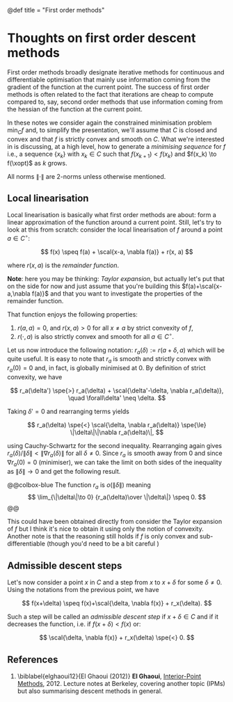 @def title = "First order methods"

# Thoughts on first order descent methods

First order methods broadly designate iterative methods for continuous and differentiable optimisation that mainly use information coming from the gradient of the function at the current point.
The success of first order methods is often related to the fact that iterations are cheap to compute compared to, say, second order methods that use information coming from the hessian of the function at the current point.

In these notes we consider again the constrained minimisation problem $\min_C f$ and, to simplify the presentation, we'll assume that $C$ is closed and convex and that $f$ is strictly convex and smooth on $C$.
What we're interested in is discussing, at a high level, how to generate a _minimising sequence_ for $f$ i.e., a sequence $\{x_k\}$ with $x_k\in C$ such that $f(x_{k+1}) < f(x_k)$ and $f(x_k) \to f(\xopt)$ as $k$ grows.

All norms $\|\cdot\|$ are 2-norms unless otherwise mentioned.

## Local linearisation

Local linearisation is basically what first order methods are about: form a linear approximation of the function around a current point.
Still, let's try to look at this from scratch: consider the local linearisation of $f$ around a point $a\in C^\circ$:

$$ f(x) \speq f(a) + \scal{x-a, \nabla f(a)} + r(x, a) $$

where $r(x, a)$ is the _remainder function_.

**Note**: here you may be thinking: _Taylor expansion_, but actually let's put that on the side for now and just assume that you're building this $f(a)+\scal{x-a,\nabla f(a)}$ and that you want to investigate the properties of the remainder function.

That function enjoys the following properties:

1. $r(a, a)=0$, and $r(x, a)>0$ for all $x\neq a$ by strict convexity of $f$,
1. $r(\cdot, a)$ is also strictly convex and smooth for all $a\in C^\circ$.

Let us now introduce the following notation: $r_a(\delta) := r(a+\delta, a)$ which will be quite useful.
It is easy to note that $r_a$ is smooth and strictly convex with $r_a(0)=0$ and, in fact, is globally minimised at $0$.
By definition of strict convexity, we have

$$ r_a(\delta') \spe{>} r_a(\delta) + \scal{\delta'-\delta, \nabla r_a(\delta)}, \quad \forall\delta' \neq \delta. $$

Taking $\delta'=0$ and rearranging terms yields

$$ r_a(\delta) \spe{<} \scal{\delta, \nabla r_a(\delta)} \spe{\le} \|\delta\|\|\nabla r_a(\delta)\|, $$

using Cauchy-Schwartz for the second inequality.
Rearranging again gives $r_a(\delta)/\|\delta\| < \|\nabla r_a(\delta)\|$ for all $\delta\neq 0$.
Since $r_a$ is smooth away from $0$ and since $\nabla r_a(0)=0$ (minimiser), we can take the limit on both sides of the inequality as $\|\delta\|\to 0$ and get the following result.

@@colbox-blue
The function $r_a$ is $o(\|\delta\|)$ meaning
$$ \lim_{\|\delta\|\to 0} {r_a(\delta)\over \|\delta\|} \speq 0. $$
@@

This could have been obtained directly from consider the Taylor expansion of $f$ but I think it's nice to obtain it using only the notion of convexity.
Another note is that the reasoning still holds if $f$ is only convex and sub-differentiable (though you'd need to be a bit careful )


## Admissible descent steps

Let's now consider a point $x$ in $C$ and a step from $x$ to $x+\delta$ for some $\delta\neq 0$.
Using the notations from the previous point, we have

$$ f(x+\delta) \speq f(x)+\scal{\delta, \nabla f(x)} + r_x(\delta). $$

Such a step will be called an _admissible descent step_ if $x+\delta\in C$ and if it decreases the function, i.e. if $f(x+\delta) < f(x)$ or:

$$ \scal{\delta, \nabla f(x)} + r_x(\delta) \spe{<} 0. $$



## References

1. \biblabel{elghaoui12}{El Ghaoui (2012)} **El Ghaoui**, [Interior-Point Methods](https://people.eecs.berkeley.edu/~elghaoui/Teaching/EE227A/lecture19.pdf), 2012. Lecture notes at Berkeley, covering another topic (IPMs) but also summarising descent methods in general.
